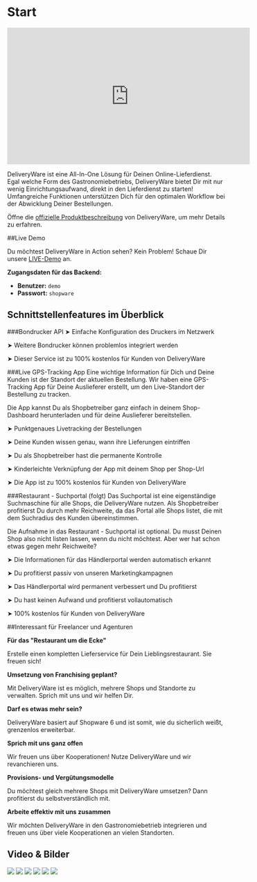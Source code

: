 # Start

<div>
    <iframe 
        width="560" 
        height="315" 
        src="https://www.youtube.com/embed/PXDDza2qoAw" 
        title="YouTube video player" frameborder="0" 
        allow="accelerometer; autoplay; clipboard-write; encrypted-media; gyroscope; picture-in-picture" allowfullscreen>
    </iframe>
</div>

DeliveryWare ist eine All-In-One Lösung für Deinen Online-Lieferdienst. Egal welche Form des Gastronomiebetriebs, DeliveryWare bietet Dir mit nur wenig Einrichtungsaufwand, direkt in den Lieferdienst zu starten! Umfangreiche Funktionen unterstützen Dich für den optimalen Workflow bei der Abwicklung Deiner Bestellungen.

Öffne die [offizielle Produktbeschreibung](https://store.shopware.com/appfl57695012045f/deliveryware-all-in-one-software-fuer-lieferdienste.html) von DeliveryWare, um mehr Details zu erfahren.

##Live Demo

Du möchtest DeliveryWare in Action sehen? Kein Problem!
Schaue Dir  unsere  [LIVE-Demo](https://dewashop.de/) an.

**Zugangsdaten für das Backend:**
- **Benutzer:** ``` demo ```
- **Passwort:** ``` shopware ```

## Schnittstellenfeatures im Überblick

###Bondrucker API
➤ Einfache Konfiguration des Druckers im Netzwerk

➤ Weitere Bondrucker können problemlos integriert werden

➤ Dieser Service ist zu 100% kostenlos für Kunden von DeliveryWare

###Live GPS-Tracking App
Eine wichtige Information für Dich und Deine Kunden ist der Standort der aktuellen Bestellung. Wir haben eine GPS-Tracking App für Deine Auslieferer erstellt, um den Live-Standort der Bestellung zu tracken.

Die App kannst Du als Shopbetreiber ganz einfach in deinem Shop-Dashboard herunterladen und für deine Auslieferer bereitstellen.

➤ Punktgenaues Livetracking der Bestellungen

➤ Deine Kunden wissen genau, wann ihre Lieferungen eintriffen

➤ Du als Shopbetreiber hast die permanente Kontrolle

➤ Kinderleichte Verknüpfung der App mit deinem Shop per Shop-Url

➤ Die App ist zu 100% kostenlos für Kunden von DeliveryWare

###Restaurant - Suchportal (folgt)
Das Suchportal ist eine eigenständige Suchmaschine für alle Shops, die DeliveryWare nutzen. Als Shopbetreiber profitierst Du durch mehr Reichweite, da das Portal alle Shops listet, die mit dem Suchradius des Kunden übereinstimmen.

Die Aufnahme in das Restaurant - Suchportal ist optional. Du musst Deinen Shop also nicht listen lassen, wenn du nicht möchtest. Aber wer hat schon etwas gegen mehr Reichweite?

➤ Die Informationen für das Händlerportal werden automatisch erkannt

➤ Du profitierst passiv von unseren Marketingkampagnen

➤ Das Händlerportal wird permanent verbessert und Du profitierst

➤ Du hast keinen Aufwand und profitierst vollautomatisch

➤ 100% kostenlos für Kunden von DeliveryWare

##Interessant für Freelancer und Agenturen

**Für das "Restaurant um die Ecke"**

Erstelle einen kompletten Lieferservice für Dein Lieblingsrestaurant. Sie freuen sich!

**Umsetzung von Franchising geplant?**

Mit DeliveryWare ist es möglich, mehrere Shops und Standorte zu verwalten. Sprich mit uns und wir helfen Dir.

**Darf es etwas mehr sein?**

DeliveryWare basiert auf Shopware 6 und ist somit, wie du sicherlich weißt, grenzenlos erweiterbar.

**Sprich mit uns ganz offen**

Wir freuen uns über Kooperationen! Nutze DeliveryWare und wir revanchieren uns.

**Provisions- und Vergütungsmodelle**

Du möchtest gleich mehrere Shops mit DeliveryWare umsetzen? Dann profitierst du selbstverständlich mit.

**Arbeite effektiv mit uns zusammen**

Wir möchten DeliveryWare in den Gastronomiebetrieb integrieren und freuen uns über viele Kooperationen an vielen Standorten.

## Video & Bilder

![](img/dewa-thumbnail.jpg)
![](img/dewa-bondurcker.jpg)
![](img/dewa-franchise.jpg)
![](img/dewa-gpstracking.jpg)
![](img/dewa-livetracking.jpg)
![](img/dewa-produktkonfigurator.jpg)